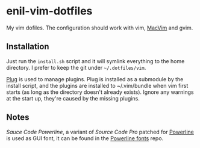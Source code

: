 # enil-vim-dotfiles

My vim dofiles.
The configuration should work with vim, [MacVim] and gvim.

## Installation
Just run the `install.sh` script and it will symlink everything to the home directory.
I prefer to keep the git under `~/.dotfiles/vim`.

[Plug] is used to manage plugins.
Plug is installed as a submodule by the install script, and the plugins are installed to ~/.vim/bundle when vim first
starts (as long as the directory doesn't already exists).
Ignore any warnings at the start up, they're caused by the missing plugins.

## Notes
*Sauce Code Powerline*, a variant of *Source Code Pro* patched for [Powerline] is used as GUI font, it can be found
in the [Powerline fonts] repo.

[MacVim]:          https://github.com/b4winckler/macvim
[Plug]:            https://github.com/junegunn/vim-plug
[Powerline]:       https://github.com/powerline/powerline
[Powerline fonts]: https://github.com/powerline/fonts

